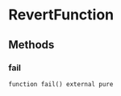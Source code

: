 # RevertFunction









## Methods

### fail

```solidity
function fail() external pure
```









